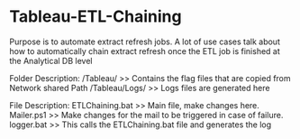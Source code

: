 # Tableau-ETL-Chaining
Purpose is to automate extract refresh jobs. A lot of use cases talk about how to automatically chain extract refresh once the ETL job is finished at the Analytical DB level

Folder Description:
/Tableau/ >> Contains the flag files that are copied from Network shared Path
/Tableau/Logs/ >> Logs files are generated here

File Description:
ETLChaining.bat >> Main file, make changes here.
Mailer.ps1 >> Make changes for the mail to be triggered in case of failure.
logger.bat >> This calls the ETLChaining.bat file and generates the log


